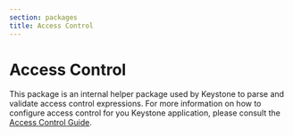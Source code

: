 ```yaml
---
section: packages
title: Access Control
---
```


# Access Control

This package is an internal helper package used by Keystone to parse and validate access control expressions.
For more information on how to configure access control for you Keystone application, please consult the [Access Control Guide](../../guides/access-control.md).
